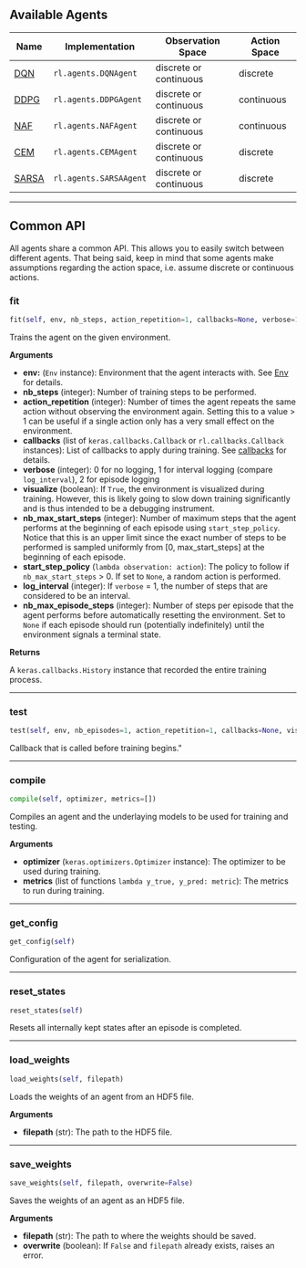 ## Available Agents

| Name                   | Implementation         | Observation Space  | Action Space   | 
| ---------------------- |------------------------| -------------------| ---------------|
| [DQN](/agents/dqn)     | `rl.agents.DQNAgent`   | discrete or continuous | discrete   | 
| [DDPG](/agents/ddpg)   | `rl.agents.DDPGAgent`  | discrete or continuous | continuous | 
| [NAF](/agents/naf)     | `rl.agents.NAFAgent`   | discrete or continuous | continuous |
| [CEM](/agents/cem)     | `rl.agents.CEMAgent`   | discrete or continuous | discrete   |
| [SARSA](/agents/sarsa) | `rl.agents.SARSAAgent` | discrete or continuous | discrete   | 

---

## Common API

All agents share a common API. This allows you to easily switch between different agents.
That being said, keep in mind that some agents make assumptions regarding the action space, i.e. assume discrete
or continuous actions.

### fit


```python
fit(self, env, nb_steps, action_repetition=1, callbacks=None, verbose=1, visualize=False, nb_max_start_steps=0, start_step_policy=None, log_interval=10000, nb_max_episode_steps=None)
```


Trains the agent on the given environment.

__Arguments__

- __env:__ (`Env` instance): Environment that the agent interacts with. See [Env](#env) for details.
- __nb_steps__ (integer): Number of training steps to be performed.
- __action_repetition__ (integer): Number of times the agent repeats the same action without
	observing the environment again. Setting this to a value > 1 can be useful
	if a single action only has a very small effect on the environment.
- __callbacks__ (list of `keras.callbacks.Callback` or `rl.callbacks.Callback` instances):
	List of callbacks to apply during training. See [callbacks](/callbacks) for details.
- __verbose__ (integer): 0 for no logging, 1 for interval logging (compare `log_interval`), 2 for episode logging
- __visualize__ (boolean): If `True`, the environment is visualized during training. However,
	this is likely going to slow down training significantly and is thus intended to be
	a debugging instrument.
- __nb_max_start_steps__ (integer): Number of maximum steps that the agent performs at the beginning
	of each episode using `start_step_policy`. Notice that this is an upper limit since
	the exact number of steps to be performed is sampled uniformly from [0, max_start_steps]
	at the beginning of each episode.
- __start_step_policy__ (`lambda observation: action`): The policy
	to follow if `nb_max_start_steps` > 0. If set to `None`, a random action is performed.
- __log_interval__ (integer): If `verbose` = 1, the number of steps that are considered to be an interval.
- __nb_max_episode_steps__ (integer): Number of steps per episode that the agent performs before
	automatically resetting the environment. Set to `None` if each episode should run
	(potentially indefinitely) until the environment signals a terminal state.

__Returns__

A `keras.callbacks.History` instance that recorded the entire training process.

----

### test


```python
test(self, env, nb_episodes=1, action_repetition=1, callbacks=None, visualize=True, nb_max_episode_steps=None, nb_max_start_steps=0, start_step_policy=None, verbose=1)
```


Callback that is called before training begins."

----

### compile


```python
compile(self, optimizer, metrics=[])
```


Compiles an agent and the underlaying models to be used for training and testing.

__Arguments__

- __optimizer__ (`keras.optimizers.Optimizer` instance): The optimizer to be used during training.
- __metrics__ (list of functions `lambda y_true, y_pred: metric`): The metrics to run during training.

----

### get_config


```python
get_config(self)
```


Configuration of the agent for serialization.

----

### reset_states


```python
reset_states(self)
```


Resets all internally kept states after an episode is completed.

----

### load_weights


```python
load_weights(self, filepath)
```


Loads the weights of an agent from an HDF5 file.

__Arguments__

- __filepath__ (str): The path to the HDF5 file.

----

### save_weights


```python
save_weights(self, filepath, overwrite=False)
```


Saves the weights of an agent as an HDF5 file.

__Arguments__

- __filepath__ (str): The path to where the weights should be saved.
- __overwrite__ (boolean): If `False` and `filepath` already exists, raises an error.

